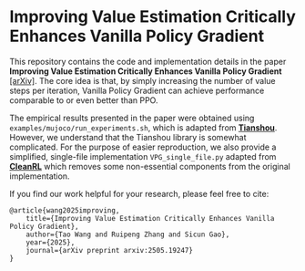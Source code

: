 # Improving Value Estimation Critically Enhances Vanilla Policy Gradient

This repository contains the code and implementation details in the paper **Improving Value Estimation Critically Enhances Vanilla Policy Gradient** [[arXiv]](https://arxiv.org/abs/2505.19247). The core idea is that, by simply increasing the number of value steps per iteration, Vanilla Policy Gradient can achieve performance comparable to or even better than PPO.

The empirical results presented in the paper were obtained using `examples/mujoco/run_experiments.sh`, which is adapted from **[Tianshou](https://github.com/thu-ml/tianshou)**. However, we understand that the Tianshou library is somewhat complicated. For the purpose of easier reproduction, we also provide a simplified, single-file implementation `VPG_single_file.py` adapted from **[CleanRL](https://github.com/vwxyzjn/cleanrl)** which removes some non-essential components from the original implementation.

If you find our work helpful for your research, please feel free to cite:
```
@article{wang2025improving,
    title={Improving Value Estimation Critically Enhances Vanilla Policy Gradient},
    author={Tao Wang and Ruipeng Zhang and Sicun Gao},
    year={2025},
    journal={arXiv preprint arxiv:2505.19247}
}
```
